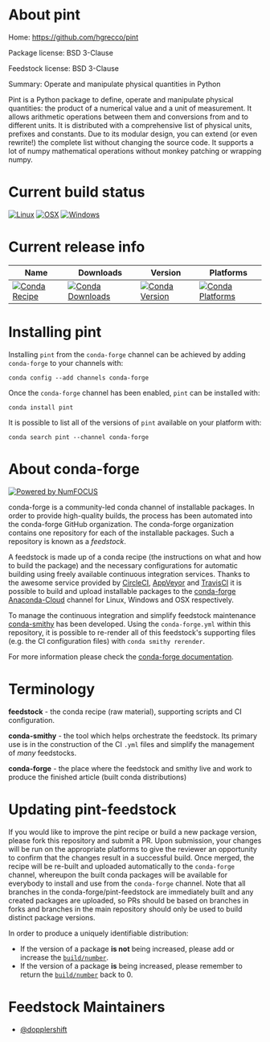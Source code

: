 <!--
# -*- mode: jinja -*-
-->

About pint
==========

Home: https://github.com/hgrecco/pint

Package license: BSD 3-Clause

Feedstock license: BSD 3-Clause

Summary: Operate and manipulate physical quantities in Python

Pint is a Python package to define, operate and manipulate physical
quantities: the product of a numerical value and a unit of measurement.
It allows arithmetic operations between them and conversions from and to
different units. It is distributed with a comprehensive list of physical
units, prefixes and constants. Due to its modular design, you can extend
(or even rewrite!) the complete list without changing the source code.
It supports a lot of numpy mathematical operations without monkey
patching or wrapping numpy.


Current build status
====================

[![Linux](https://img.shields.io/circleci/project/github/conda-forge/pint-feedstock/master.svg?label=Linux)](https://circleci.com/gh/conda-forge/pint-feedstock)
[![OSX](https://img.shields.io/travis/conda-forge/pint-feedstock/master.svg?label=macOS)](https://travis-ci.org/conda-forge/pint-feedstock)
[![Windows](https://img.shields.io/appveyor/ci/conda-forge/pint-feedstock/master.svg?label=Windows)](https://ci.appveyor.com/project/conda-forge/pint-feedstock/branch/master)

Current release info
====================

| Name | Downloads | Version | Platforms |
| --- | --- | --- | --- |
| [![Conda Recipe](https://img.shields.io/badge/recipe-pint-green.svg)](https://anaconda.org/conda-forge/pint) | [![Conda Downloads](https://img.shields.io/conda/dn/conda-forge/pint.svg)](https://anaconda.org/conda-forge/pint) | [![Conda Version](https://img.shields.io/conda/vn/conda-forge/pint.svg)](https://anaconda.org/conda-forge/pint) | [![Conda Platforms](https://img.shields.io/conda/pn/conda-forge/pint.svg)](https://anaconda.org/conda-forge/pint) |

Installing pint
===============

Installing `pint` from the `conda-forge` channel can be achieved by adding `conda-forge` to your channels with:

```
conda config --add channels conda-forge
```

Once the `conda-forge` channel has been enabled, `pint` can be installed with:

```
conda install pint
```

It is possible to list all of the versions of `pint` available on your platform with:

```
conda search pint --channel conda-forge
```


About conda-forge
=================

[![Powered by NumFOCUS](https://img.shields.io/badge/powered%20by-NumFOCUS-orange.svg?style=flat&colorA=E1523D&colorB=007D8A)](http://numfocus.org)

conda-forge is a community-led conda channel of installable packages.
In order to provide high-quality builds, the process has been automated into the
conda-forge GitHub organization. The conda-forge organization contains one repository
for each of the installable packages. Such a repository is known as a *feedstock*.

A feedstock is made up of a conda recipe (the instructions on what and how to build
the package) and the necessary configurations for automatic building using freely
available continuous integration services. Thanks to the awesome service provided by
[CircleCI](https://circleci.com/), [AppVeyor](https://www.appveyor.com/)
and [TravisCI](https://travis-ci.org/) it is possible to build and upload installable
packages to the [conda-forge](https://anaconda.org/conda-forge)
[Anaconda-Cloud](https://anaconda.org/) channel for Linux, Windows and OSX respectively.

To manage the continuous integration and simplify feedstock maintenance
[conda-smithy](https://github.com/conda-forge/conda-smithy) has been developed.
Using the ``conda-forge.yml`` within this repository, it is possible to re-render all of
this feedstock's supporting files (e.g. the CI configuration files) with ``conda smithy rerender``.

For more information please check the [conda-forge documentation](https://conda-forge.org/docs/).

Terminology
===========

**feedstock** - the conda recipe (raw material), supporting scripts and CI configuration.

**conda-smithy** - the tool which helps orchestrate the feedstock.
                   Its primary use is in the construction of the CI ``.yml`` files
                   and simplify the management of *many* feedstocks.

**conda-forge** - the place where the feedstock and smithy live and work to
                  produce the finished article (built conda distributions)


Updating pint-feedstock
=======================

If you would like to improve the pint recipe or build a new
package version, please fork this repository and submit a PR. Upon submission,
your changes will be run on the appropriate platforms to give the reviewer an
opportunity to confirm that the changes result in a successful build. Once
merged, the recipe will be re-built and uploaded automatically to the
`conda-forge` channel, whereupon the built conda packages will be available for
everybody to install and use from the `conda-forge` channel.
Note that all branches in the conda-forge/pint-feedstock are
immediately built and any created packages are uploaded, so PRs should be based
on branches in forks and branches in the main repository should only be used to
build distinct package versions.

In order to produce a uniquely identifiable distribution:
 * If the version of a package **is not** being increased, please add or increase
   the [``build/number``](https://conda.io/docs/user-guide/tasks/build-packages/define-metadata.html#build-number-and-string).
 * If the version of a package **is** being increased, please remember to return
   the [``build/number``](https://conda.io/docs/user-guide/tasks/build-packages/define-metadata.html#build-number-and-string)
   back to 0.

Feedstock Maintainers
=====================

* [@dopplershift](https://github.com/dopplershift/)

